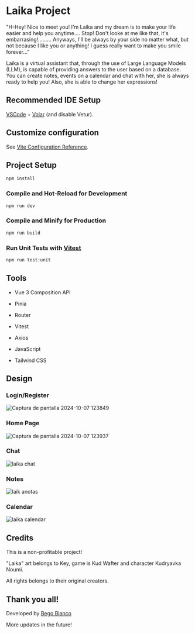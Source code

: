 # Laika Project

"H-Hey! Nice to meet you! I'm Laika and my dream is to make your life easier and help you anytime.... Stop! Don't looke at me like that, it's embarrasing!......... Anyways, I'll be always by your side no matter what, but not because I like you or anything! I guess really want to make you smile forever..."

Laika is a virtual assistant that, through the use of Large Language Models (LLM), is capable of providing answers to the user based on a database.
You can create notes, events on a calendar and chat with her, she is always ready to help you! Also, she is able to change her expressions!

## Recommended IDE Setup

[VSCode](https://code.visualstudio.com/) + [Volar](https://marketplace.visualstudio.com/items?itemName=Vue.volar) (and disable Vetur).

## Customize configuration

See [Vite Configuration Reference](https://vitejs.dev/config/).

## Project Setup

```sh
npm install
```

### Compile and Hot-Reload for Development

```sh
npm run dev
```

### Compile and Minify for Production

```sh
npm run build
```

### Run Unit Tests with [Vitest](https://vitest.dev/)

```sh
npm run test:unit
```
## Tools
- Vue 3 Composition API

- Pinia

- Router

- Vitest

- Axios

- JavaScript

- Tailwind CSS

## Design

### Login/Register

![Captura de pantalla 2024-10-07 123849](https://github.com/user-attachments/assets/575b6cf6-b145-4552-83ce-10f907165c69)

### Home Page 

![Captura de pantalla 2024-10-07 123937](https://github.com/user-attachments/assets/594b9db5-5bf9-4d3c-9629-f0ffa4aa4018)

### Chat

![laika chat](https://github.com/user-attachments/assets/e14a8625-a581-486b-87f7-bfc0731f58f6)

### Notes

![laik anotas](https://github.com/user-attachments/assets/ffc2e34d-9a3c-45b9-a587-5fbb6dfd1329)

### Calendar

![laika calendar](https://github.com/user-attachments/assets/3876ea0f-a5b8-4407-a733-cdc17855bd6c)

## Credits
This is a non-profitable project!

"Laika" art belongs to Key, game is Kud Wafter and character Kudryavka Noumi. 

All rights belongs to their original creators.

## Thank you all!

Developed by [Bego Blanco](https://github.com/begoblanco)

More updates in the future!

